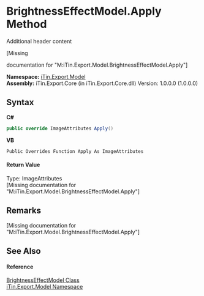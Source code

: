 # BrightnessEffectModel.Apply Method 
Additional header content 

\[Missing <summary> documentation for "M:iTin.Export.Model.BrightnessEffectModel.Apply"\]

**Namespace:**&nbsp;<a href="ef57ffcc-e95e-b212-5a46-9aa6f5a3511f">iTin.Export.Model</a><br />**Assembly:**&nbsp;iTin.Export.Core (in iTin.Export.Core.dll) Version: 1.0.0.0 (1.0.0.0)

## Syntax

**C#**<br />
``` C#
public override ImageAttributes Apply()
```

**VB**<br />
``` VB
Public Overrides Function Apply As ImageAttributes
```


#### Return Value
Type: ImageAttributes<br />\[Missing <returns> documentation for "M:iTin.Export.Model.BrightnessEffectModel.Apply"\]

## Remarks
\[Missing <remarks> documentation for "M:iTin.Export.Model.BrightnessEffectModel.Apply"\]

## See Also


#### Reference
<a href="e92a1209-4284-0464-15e3-9bf077561bff">BrightnessEffectModel Class</a><br /><a href="ef57ffcc-e95e-b212-5a46-9aa6f5a3511f">iTin.Export.Model Namespace</a><br />